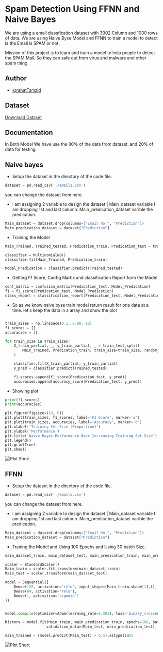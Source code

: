 
# Spam Detection Using FFNN and Naive Bayes

We are using a email classfication dataset with 3002 Column and 1000 rows of data.
We are using Naive Byse Model and FFNN to train a model to detect is the Email is SPAM or not. 

Mission of this project is to learn and train a model to help people to detect the SPAM Mail. So they can safe out from virus and malware and other spam thing.


## Author

- [@rahatTamzid](https://www.github.com/rahatTamzid)


## Dataset

[Download Dataset](https://www.kaggle.com/datasets/balaka18/email-spam-classification-dataset-csv)

## Documentation

In Both Model We have use the 80% of the data from dataset. and 20% of data for testing.


## Naive bayes
* Setup the dataset in the directory of the code file.
```python
dataset = pd.read_csv('./emails.csv')
```

you can change the dataset from here.

* I am assigning 2 variable to design the dataset | Main_dataset variable I am dropping 1st and last column. Main_predication_dataset varible the predication.

```python
Main_dataset = dataset.drop(columns=["Email No.", "Prediction"])
Main_predication_dataset = dataset["Prediction"]
```

* Training the Model
```python
Main_Trained, Trained_tested, Predication_train, Predication_test = train_test_split(train_set, predication_set, test_size=0.1, random_state=150)

classifier = MultinomialNB()
classifier.fit(Main_Trained, Predication_train)

Model_Predication = classifier.predict(Trained_tested)
```

* Getting F1 Score, Config Martix and classification Report form the Model
```python
conf_matrix = confusion_matrix(Predication_test, Model_Predication)
f1 = f1_score(Predication_test, Model_Predication)
class_report = classification_report(Predication_test, Model_Predication)
```

* So as we know naive byse train model return result for one data at a time. let's keep the data in a array and show the plot
```python

train_sizes = np.linspace(0.1, 0.99, 10)
f1_scores = []
accuracies = []

for train_size in train_sizes:
    X_train_partial, _, y_train_partial, _ = train_test_split(
        Main_Trained, Predication_train, train_size=train_size, random_state=150
    )

    classifier.fit(X_train_partial, y_train_partial)
    y_pred = classifier.predict(Trained_tested)

    f1_scores.append(f1_score(Predication_test, y_pred))
    accuracies.append(accuracy_score(Predication_test, y_pred))
```

* Showing plot
```python
print(f1_scores)
print(accuracies)

plt.figure(figsize=(10, 6))
plt.plot(train_sizes, f1_scores, label='F1 Score', marker='o')
plt.plot(train_sizes, accuracies, label='Accuracy', marker='o')
plt.xlabel('Training Set Size (Proportion)')
plt.ylabel('Performance')
plt.title('Naive Bayes Performance Over Increasing Training Set Size')
plt.legend()
plt.grid(True)
plt.show()
```

![Plot Short]([/screenshot/bayes.png])





## FFNN

* Setup the dataset in the directory of the code file.
```python
dataset = pd.read_csv('./emails.csv')
```

you can change the dataset from here.

* I am assigning 2 variable to design the dataset | Main_dataset variable I am dropping 1st and last column. Main_predication_dataset varible the predication.

```python
Main_dataset = dataset.drop(columns=["Email No.", "Prediction"])
Main_predication_dataset = dataset["Prediction"]
```

* Traning the Model and Using 100 Epochs and Using 30 batch Size.
```python
main_dataset_train, main_dataset_test, main_predication_train, main_predication_test = train_test_split(Main_dataset, Main_predication_dataset, test_size=0.2, random_state=56)

scaler = StandardScaler()
Main_train = scaler.fit_transform(main_dataset_train)
Main_test = scaler.transform(main_dataset_test)

model = Sequential([
    Dense(128, activation='relu', input_shape=(Main_train.shape[1],)),
    Dense(64, activation='relu'),
    Dense(1, activation='sigmoid')
])


model.compile(optimizer=Adam(learning_rate=0.001), loss='binary_crossentropy', metrics=['accuracy'])

history = model.fit(Main_train, main_predication_train, epochs=100, batch_size=30,
                   validation_data=(Main_test, main_predication_test), verbose=1)

main_trained = (model.predict(Main_test) > 0.5).astype(int)
```

![Plot Short]([https://github.com/rahatTamzid/nlp-assignment1/blob/main/screenshot/ffnn.png])
